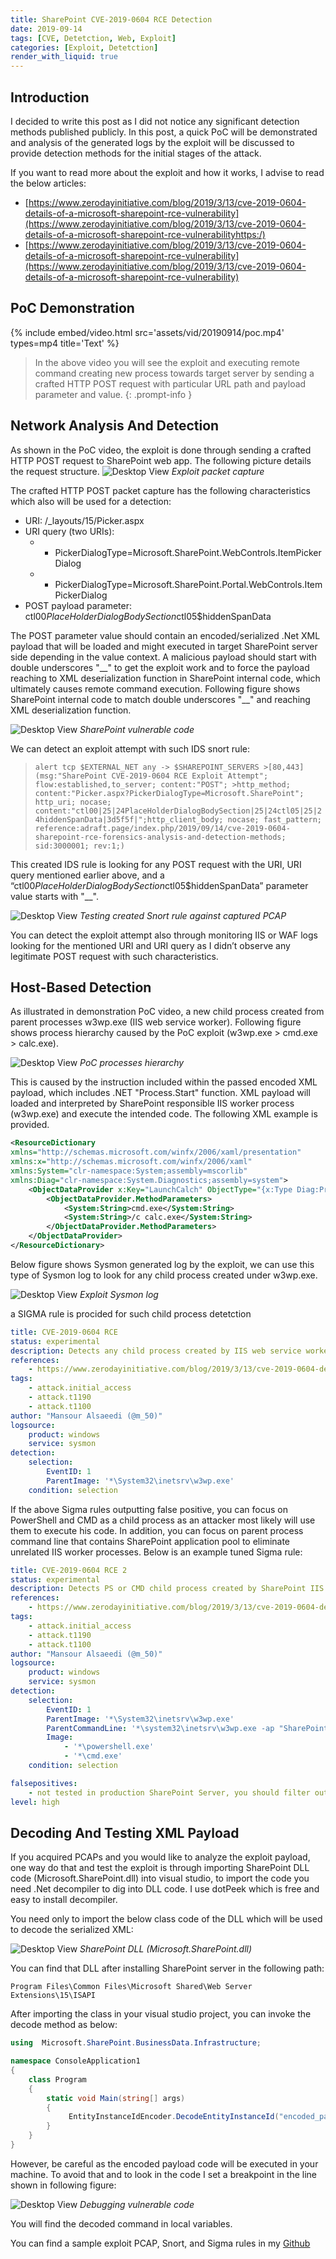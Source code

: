 ```yaml
---
title: SharePoint CVE-2019-0604 RCE Detection
date: 2019-09-14
tags: [CVE, Detetction, Web, Exploit]
categories: [Exploit, Detetction]
render_with_liquid: true
---
```


## Introduction

I decided to write this post as I did not notice any significant detection methods published publicly. In this post, a quick PoC will be demonstrated and analysis of the generated logs by the exploit will be discussed to provide detection methods for the initial stages of the attack.

If you want to read more about the exploit and how it works, I advise to read the below articles:

* [https://www.zerodayinitiative.com/blog/2019/3/13/cve-2019-0604-details-of-a-microsoft-sharepoint-rce-vulnerability](https://www.zerodayinitiative.com/blog/2019/3/13/cve-2019-0604-details-of-a-microsoft-sharepoint-rce-vulnerabilityhttps:/)
* [https://www.zerodayinitiative.com/blog/2019/3/13/cve-2019-0604-details-of-a-microsoft-sharepoint-rce-vulnerability](https://www.zerodayinitiative.com/blog/2019/3/13/cve-2019-0604-details-of-a-microsoft-sharepoint-rce-vulnerability)

## PoC Demonstration

{% include embed/video.html src='assets/vid/20190914/poc.mp4' types=mp4 title='Text' %}

> In the above video you will see the exploit and executing remote command creating new process towards target server by sending a crafted HTTP POST request with particular URL path and payload parameter and value.
> {: .prompt-info }

## Network Analysis And Detection

As shown in the PoC video, the exploit is done through sending a crafted HTTP POST request to SharePoint web app. The following picture details the request structure.
![Desktop View](assets/img/20190914/1.jpg)
_Exploit packet capture_

The crafted HTTP POST packet capture has the following characteristics which also will be used for a detection:

* URI:  /_layouts/15/Picker.aspx
* URI query (two URIs):
  * * PickerDialogType=Microsoft.SharePoint.WebControls.ItemPickerDialog
  * * PickerDialogType=Microsoft.SharePoint.Portal.WebControls.ItemPickerDialog
* POST payload parameter: ctl00$PlaceHolderDialogBodySection$ctl05$hiddenSpanData

The POST parameter value should contain an encoded/serialized .Net XML payload that will be loaded and might executed in target SharePoint server side depending in the value context. A malicious payload should start with double underscores "\_\_" to get the exploit work and to force the payload reaching to XML deserialization function in SharePoint internal code, which ultimately causes remote command execution. Following figure shows SharePoint internal code to match double underscores "\_\_" and reaching XML deserialization function.

![Desktop View](assets/img/20190914/2.jpg)
_SharePoint vulnerable code_

We can detect an exploit attempt with such IDS snort rule:

> ```alert tcp $EXTERNAL_NET any -> $SHAREPOINT_SERVERS >[80,443] (msg:"SharePoint CVE-2019-0604 RCE Exploit Attempt"; flow:established,to_server; content:"POST"; >http_method; content:"Picker.aspx?PickerDialogType=Microsoft.SharePoint"; http_uri; nocase; content:"ctl00|25|24PlaceHolderDialogBodySection|25|24ctl05|25|24hiddenSpanData|3d5f5f|";http_client_body; nocase; fast_pattern; reference:adraft.page/index.php/2019/09/14/cve-2019-0604-sharepoint-rce-forensics-analysis-and-detection-methods; sid:3000001; rev:1;) ```



This created IDS rule is looking for any POST request with the URI, URI query mentioned earlier above, and a “ctl00$PlaceHolderDialogBodySection$ctl05$hiddenSpanData” parameter value starts with "\_\_".

![Desktop View](assets/img/20190914/3.jpg)
_Testing created Snort rule against captured PCAP_

You can detect the exploit attempt also through monitoring
IIS or WAF logs looking for the mentioned URI and URI query as I didn’t observe
any legitimate POST request with such characteristics.

## Host-Based Detection

As illustrated in demonstration PoC video, a new child
process created from parent processes w3wp.exe (IIS web service worker). Following
figure shows process hierarchy caused by the PoC exploit (w3wp.exe > cmd.exe > calc.exe).

![Desktop View](assets/img/20190914/4.png)
_PoC processes hierarchy_

This is caused by the instruction included within the
passed encoded XML payload, which includes .NET "Process.Start" function. XML payload will loaded and interpreted by SharePoint responsible IIS worker process (w3wp.exe) and execute the intended code. The following XML example is provided.

```xml
<ResourceDictionary
xmlns="http://schemas.microsoft.com/winfx/2006/xaml/presentation"
xmlns:x="http://schemas.microsoft.com/winfx/2006/xaml"
xmlns:System="clr-namespace:System;assembly=mscorlib"
xmlns:Diag="clr-namespace:System.Diagnostics;assembly=system">
    <ObjectDataProvider x:Key="LaunchCalch" ObjectType="{x:Type Diag:Process}" MethodName="Start">
        <ObjectDataProvider.MethodParameters>
            <System:String>cmd.exe</System:String>
            <System:String>/c calc.exe</System:String>
        </ObjectDataProvider.MethodParameters>
    </ObjectDataProvider>
</ResourceDictionary>
```

Below figure shows Sysmon generated log by the exploit, we can use this type of Sysmon log to look for any child process created under w3wp.exe.

![Desktop View](assets/img/20190914/5.jpg)
_Exploit Sysmon log_

a SIGMA rule is procided for such child process detetction

```yaml
title: CVE-2019-0604 RCE
status: experimental
description: Detects any child process created by IIS web service worker - CVE-2019-0604
references:
    - https://www.zerodayinitiative.com/blog/2019/3/13/cve-2019-0604-details-of-a-microsoft-sharepoint-rce-vulnerability
tags:
    - attack.initial_access 
    - attack.t1190
    - attack.t1100
author: "Mansour Alsaeedi (@m_50)"
logsource:
    product: windows
    service: sysmon
detection:
    selection:
        EventID: 1
        ParentImage: '*\System32\inetsrv\w3wp.exe'
    condition: selection
```

If the above Sigma rules outputting false positive, you can focus on PowerShell and CMD as a child process as an attacker most likely will
use them to execute his code. In addition, you can focus on parent process command line that contains SharePoint application pool to eliminate unrelated IIS worker processes. Below is an example tuned Sigma rule:

```yaml
title: CVE-2019-0604 RCE 2
status: experimental
description: Detects PS or CMD child process created by SharePoint IIS web service worker - CVE-2019-0604
references:
    - https://www.zerodayinitiative.com/blog/2019/3/13/cve-2019-0604-details-of-a-microsoft-sharepoint-rce-vulnerability
tags:
    - attack.initial_access 
    - attack.t1190
    - attack.t1100
author: "Mansour Alsaeedi (@m_50)"
logsource:
    product: windows
    service: sysmon
detection:
    selection:
        EventID: 1
        ParentImage: '*\System32\inetsrv\w3wp.exe'
        ParentCommandLine: '*\system32\inetsrv\w3wp.exe -ap "SharePoint*'
        Image: 
            - '*\powershell.exe'
            - '*\cmd.exe'
    condition: selection

falsepositives:
    - not tested in production SharePoint Server, you should filter out the false postives.
level: high
```

## Decoding And Testing XML Payload

If you acquired PCAPs and you would like to analyze the
exploit payload, one way do that and test the exploit is through importing SharePoint DLL code (Microsoft.SharePoint.dll) into visual studio, to import
the code you need .Net decompiler to dig into DLL code. I use dotPeek which is free and easy to install decompiler.

You need only to import the below class code of the DLL
which will be used to decode the serialized XML:

![Desktop View](assets/img/20190914/6.jpg)
_SharePoint DLL (Microsoft.SharePoint.dll)_

You can find that DLL after installing SharePoint server in the following path:

```text
Program Files\Common Files\Microsoft Shared\Web Server Extensions\15\ISAPI
```

After importing the class in your visual studio project, you can invoke the decode method as below:

```c#
using  Microsoft.SharePoint.BusinessData.Infrastructure;

namespace ConsoleApplication1
{
    class Program
    {
        static void Main(string[] args)
        {
             EntityInstanceIdEncoder.DecodeEntityInstanceId("encoded_payload");
        }
    }
}
```

However, be careful as the encoded payload code will
be executed in your machine. To avoid that and to look in the code I set a breakpoint in the line shown in following figure:

![Desktop View](assets/img/20190914/7.jpg)
_Debugging vulnerable code_

You will find the decoded command in local variables.

You can find a sample exploit PCAP, Snort, and Sigma rules in my [Github](https://github.com/m5050/CVE-2019-0604/)

